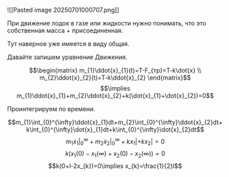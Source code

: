 ![[Pasted image 20250701000707.png]]

При движение лодок в газе или жидкости нужно понимать, что это собственная масса + присоединенная.

Тут наверное уже имеется в виду общая.

Давайте запишем уравнение Движения.

$$\begin{matrix}
m_{1}\ddot{x}_{1}(t)=T-F_{тр}=T-k\dot{x} \\
m_{2}\ddot{x}_{2}(t)=T-k\ddot{x}_{2}
\end{matrix}$$
$$\implies m_{1}\ddot{x}_{1}+m_{2}\ddot{x}_{2}+k(\dot{x}_{1}+\dot{x}_{2})=0$$

Проинтегрируем по времени.

$$m_{1}\int_{0}^{\infty}\ddot{x}_{1}dt+m_{2}\int_{0}^{\infty}\ddot{x}_{2}dt+k\int_{0}^{\infty}\dot{x}_{1}dt+k\int_{0}^{\infty}\dot{x}_{2}dt$$
$$m_{1}\dot{x}_{1} |_{0}^{\infty}+m_{2}\dot{x}_{2} |_{0}^{\infty}+kx_{1}| + kx_{2}| =0$$
$$k(x_{1}(0)-x_{1}(\infty)+x_{2}(0)-x_{2}(\infty))=0$$
$$k(0+l-2x_{k})=0\implies x_{k}=\frac{1}{2}l$$